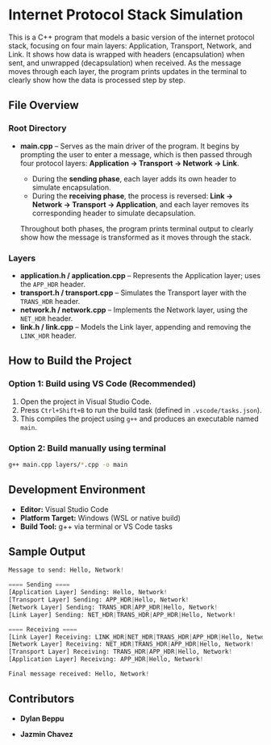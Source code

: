 # Internet Protocol Stack Simulation

This is a C++ program that models a basic version of the internet protocol stack, focusing on four main layers: Application, Transport, Network, and Link. It shows how data is wrapped with headers (encapsulation) when sent, and unwrapped (decapsulation) when received. As the message moves through each layer, the program prints updates in the terminal to clearly show how the data is processed step by step.

## File Overview

### Root Directory
- **main.cpp** – 
  Serves as the main driver of the program. It begins by prompting the user to enter a message, which is then passed through four protocol layers: **Application → Transport → Network → Link**.

  - During the **sending phase**, each layer adds its own header to simulate encapsulation.
  - During the **receiving phase**, the process is reversed: **Link → Network → Transport → Application**, and each layer removes its corresponding header to simulate decapsulation.

  Throughout both phases, the program prints terminal output to clearly show how the message is transformed as it moves through the stack.

### Layers


- **application.h / application.cpp** – Represents the Application layer; uses the `APP_HDR` header.
- **transport.h / transport.cpp** – Simulates the Transport layer with the `TRANS_HDR` header.
- **network.h / network.cpp** – Implements the Network layer, using the `NET_HDR` header.
- **link.h / link.cpp** – Models the Link layer, appending and removing the `LINK_HDR` header.




## How to Build the Project



### Option 1: Build using VS Code (Recommended)
1. Open the project in Visual Studio Code.
2. Press `Ctrl+Shift+B` to run the build task (defined in `.vscode/tasks.json`).
3. This compiles the project using `g++` and produces an executable named `main`.

### Option 2: Build manually using terminal
```bash
g++ main.cpp layers/*.cpp -o main
```

##  Development Environment

- **Editor:** Visual Studio Code
- **Platform Target:** Windows (WSL or native build)
- **Build Tool:** g++ via terminal or VS Code tasks


## Sample Output

```python
Message to send: Hello, Network!

==== Sending ====
[Application Layer] Sending: Hello, Network!
[Transport Layer] Sending: APP_HDR|Hello, Network!
[Network Layer] Sending: TRANS_HDR|APP_HDR|Hello, Network!
[Link Layer] Sending: NET_HDR|TRANS_HDR|APP_HDR|Hello, Network!

==== Receiving ====
[Link Layer] Receiving: LINK_HDR|NET_HDR|TRANS_HDR|APP_HDR|Hello, Network!
[Network Layer] Receiving: NET_HDR|TRANS_HDR|APP_HDR|Hello, Network!
[Transport Layer] Receiving: TRANS_HDR|APP_HDR|Hello, Network!
[Application Layer] Receiving: APP_HDR|Hello, Network!

Final message received: Hello, Network!

```

## Contributors

- **Dylan Beppu** 


- **Jazmin Chavez** 

